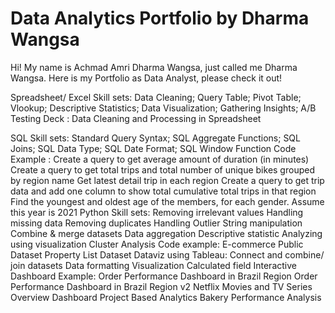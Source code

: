 # Data Analytics Portfolio by Dharma Wangsa
Hi! My name is Achmad Amri Dharma Wangsa, just called me Dharma Wangsa. Here is my Portfolio as Data Analyst, please check it out!

Spreadsheet/ Excel Skill sets:
Data Cleaning;
Query Table;
Pivot Table;
Vlookup;
Descriptive Statistics;
Data Visualization;
Gathering Insights;
A/B Testing
Deck :
Data Cleaning and Processing in Spreadsheet

SQL Skill sets:
Standard Query Syntax;
SQL Aggregate Functions;
SQL Joins;
SQL Data Type;
SQL Date Format;
SQL Window Function
Code Example :
Create a query to get average amount of duration (in minutes)
Create a query to get total trips and total number of unique bikes grouped by region name
Get latest detail trip in each region
Create a query to get trip data and add one column to show total cumulative total trips in that region
Find the youngest and oldest age of the members, for each gender. Assume this year is 2021
Python Skill sets:
Removing irrelevant values
Handling missing data
Removing duplicates
Handling Outlier
String manipulation
Combine & merge datasets
Data aggregation
Descriptive statistic
Analyzing using visualization
Cluster Analysis
Code example:
E-commerce Public Dataset
Property List Dataset
Dataviz using Tableau:
Connect and combine/ join datasets
Data formatting
Visualization
Calculated field
Interactive Dashboard
Example:
Order Performance Dashboard in Brazil Region
Order Performance Dashboard in Brazil Region v2
Netflix Movies and TV Series Overview Dashboard
Project Based Analytics
Bakery Performance Analysis
